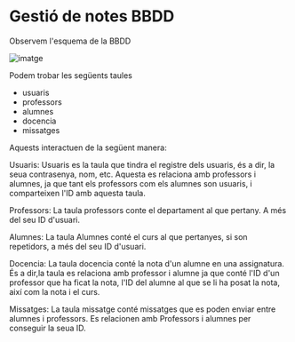 # Gestió de notes BBDD

Observem l'esquema de la BBDD

![imatge](/img.png)

Podem trobar les següents taules
  - usuaris
  - professors
  - alumnes
  - docencia
  - missatges

Aquests interactuen de la següent manera:

Usuaris: Usuaris es la taula que tindra el registre dels usuaris, és a dir, la seua contrasenya, nom, etc.
Aquesta es relaciona amb professors i alumnes, ja que tant els professors com els alumnes son usuaris, i comparteixen l'ID amb aquesta taula.

Professors: La taula professors conte el departament al que pertany. A més del seu ID d'usuari.

Alumnes: La taula Alumnes conté el curs al que pertanyes, si son repetidors, a més del seu ID d'usuari.

Docencia: La taula docencia conté la nota d'un alumne en una assignatura. És a dir,la taula es relaciona amb professor i alumne ja que conté l'ID d'un professor que ha ficat la nota, l'ID del alumne al que se li ha posat la nota, així com la nota i el curs.

Missatges: La taula missatge conté missatges que es poden enviar entre alumnes i professors. Es relacionen amb Professors i alumnes per conseguir la seua ID.